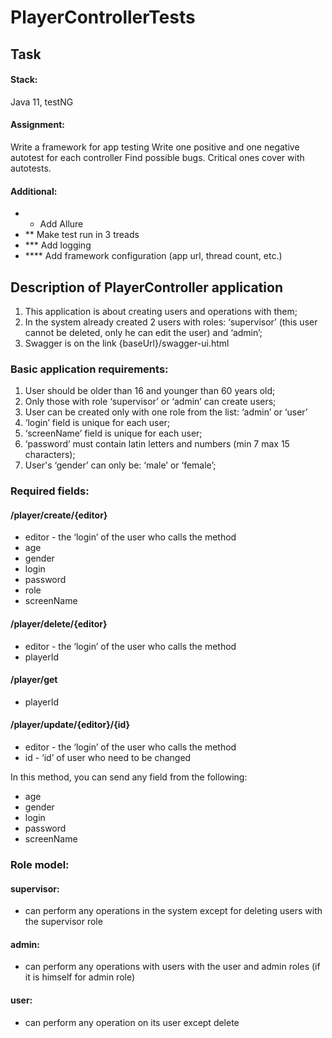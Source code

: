 # PlayerControllerTests

## Task
#### Stack:
Java 11, testNG

#### Assignment:
Write a framework for app testing
Write one positive and one negative autotest for each controller
Find possible bugs. Critical ones cover with autotests.

#### Additional:
- * Add Allure
- ** Make test run in 3 treads
- *** Add logging
- **** Add framework configuration (app url, thread count, etc.)

## Description of PlayerController application
1. This application is about creating users and operations with them;
2. In the system already created 2 users with roles: ‘supervisor’ (this user cannot be deleted, only he can edit the user) and ‘admin’;
3. Swagger is on the link {baseUrl}/swagger-ui.html

### Basic application requirements:
1. User should be older than 16 and younger than 60 years old;
2. Only those with role ‘supervisor’ or ‘admin’ can create users;
3. User can be created only with one role from the list: ‘admin’ or ‘user’
4. ‘login’ field is unique for each user;
5. ‘screenName’ field is unique for each user;
6. ‘password’ must contain latin letters and numbers (min 7 max 15 characters);
7. User's ‘gender’ can only be: ‘male’ or ‘female’;

### Required fields:
#### /player/create/{editor}
- editor - the ‘login’ of the user who calls the method
- age
- gender
- login
- password
- role
- screenName
#### /player/delete/{editor}
- editor - the ‘login’ of the user who calls the method
- playerId
#### /player/get
- playerId
#### /player/update/{editor}/{id}
- editor - the ‘login’ of the user who calls the method
- id - ‘id’ of user who need to be changed

In this method, you can send any field from the following:
- age
- gender
- login
- password
- screenName

### Role model:
#### supervisor:
- can perform any operations in the system except for deleting users with the supervisor
role
#### admin:
- can perform any operations with users with the user and admin roles (if it is himself for admin role)
#### user:
- can perform any operation on its user except delete